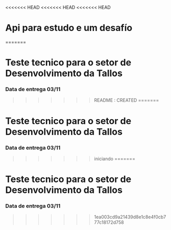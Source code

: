 <<<<<<< HEAD
<<<<<<< HEAD
<<<<<<< HEAD
# Api para estudo e um desafío
=======
# Teste tecnico para o setor de Desenvolvimento da Tallos

### Data de entrega 03/11
>>>>>>> README : CREATED
=======
# Teste tecnico para o setor de Desenvolvimento da Tallos

### Data de entrega 03/11
>>>>>>> iniciando
=======
# Teste tecnico para o setor de Desenvolvimento da Tallos

### Data de entrega 03/11
>>>>>>> 1ea003cd9a21439d8e1c8e4f0cb777c18172d758
